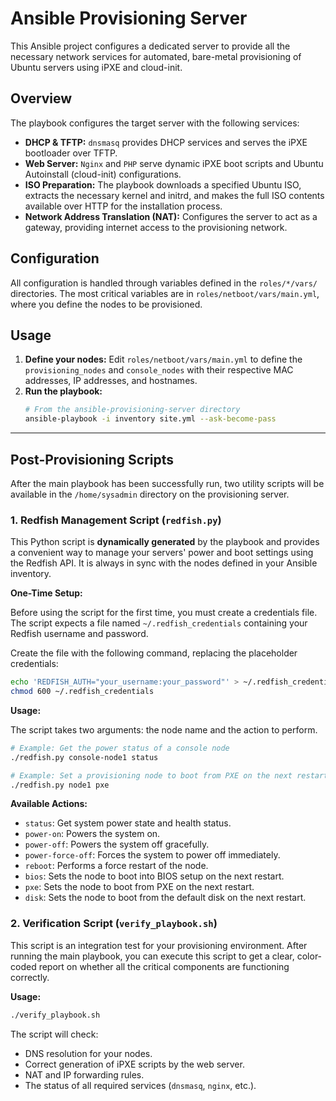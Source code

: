 # Ansible Provisioning Server

This Ansible project configures a dedicated server to provide all the necessary network services for automated, bare-metal provisioning of Ubuntu servers using iPXE and cloud-init.

## Overview

The playbook configures the target server with the following services:

- **DHCP & TFTP:** `dnsmasq` provides DHCP services and serves the iPXE bootloader over TFTP.
- **Web Server:** `Nginx` and `PHP` serve dynamic iPXE boot scripts and Ubuntu Autoinstall (cloud-init) configurations.
- **ISO Preparation:** The playbook downloads a specified Ubuntu ISO, extracts the necessary kernel and initrd, and makes the full ISO contents available over HTTP for the installation process.
- **Network Address Translation (NAT):** Configures the server to act as a gateway, providing internet access to the provisioning network.

## Configuration

All configuration is handled through variables defined in the `roles/*/vars/` directories. The most critical variables are in `roles/netboot/vars/main.yml`, where you define the nodes to be provisioned.

## Usage

1. **Define your nodes:** Edit `roles/netboot/vars/main.yml` to define the `provisioning_nodes` and `console_nodes` with their respective MAC addresses, IP addresses, and hostnames.
2. **Run the playbook:**
   ```bash
   # From the ansible-provisioning-server directory
   ansible-playbook -i inventory site.yml --ask-become-pass
   ```

---

## Post-Provisioning Scripts

After the main playbook has been successfully run, two utility scripts will be available in the `/home/sysadmin` directory on the provisioning server.

### 1. Redfish Management Script (`redfish.py`)

This Python script is **dynamically generated** by the playbook and provides a convenient way to manage your servers' power and boot settings using the Redfish API. It is always in sync with the nodes defined in your Ansible inventory.

**One-Time Setup:**

Before using the script for the first time, you must create a credentials file. The script expects a file named `~/.redfish_credentials` containing your Redfish username and password.

Create the file with the following command, replacing the placeholder credentials:
```bash
echo 'REDFISH_AUTH="your_username:your_password"' > ~/.redfish_credentials
chmod 600 ~/.redfish_credentials
```

**Usage:**

The script takes two arguments: the node name and the action to perform.

```bash
# Example: Get the power status of a console node
./redfish.py console-node1 status

# Example: Set a provisioning node to boot from PXE on the next restart
./redfish.py node1 pxe
```

**Available Actions:**
- `status`: Get system power state and health status.
- `power-on`: Powers the system on.
- `power-off`: Powers the system off gracefully.
- `power-force-off`: Forces the system to power off immediately.
- `reboot`: Performs a force restart of the node.
- `bios`: Sets the node to boot into BIOS setup on the next restart.
- `pxe`: Sets the node to boot from PXE on the next restart.
- `disk`: Sets the node to boot from the default disk on the next restart.

### 2. Verification Script (`verify_playbook.sh`)

This script is an integration test for your provisioning environment. After running the main playbook, you can execute this script to get a clear, color-coded report on whether all the critical components are functioning correctly.

**Usage:**

```bash
./verify_playbook.sh
```

The script will check:
- DNS resolution for your nodes.
- Correct generation of iPXE scripts by the web server.
- NAT and IP forwarding rules.
- The status of all required services (`dnsmasq`, `nginx`, etc.).
